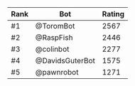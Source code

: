 Rank|Bot|Rating
---|---|---
#1|@ToromBot|2567
#2|@RaspFish|2446
#3|@colinbot|2277
#4|@DavidsGuterBot|1575
#5|@pawnrobot|1271
